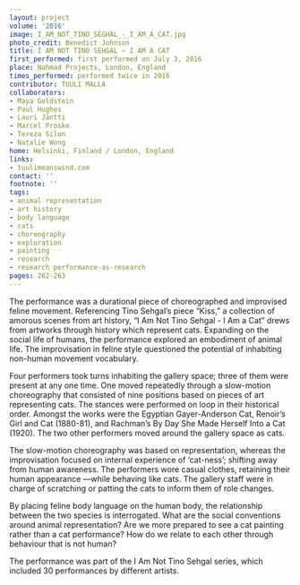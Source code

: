 ```yaml
---
layout: project
volume: '2016'
image: I_AM_NOT_TINO_SEGHAL_-_I_AM_A_CAT.jpg
photo_credit: Benedict Johnson
title: I AM NOT TINO SEHGAL – I AM A CAT
first_performed: first performed on July 3, 2016
place: Nahmad Projects, London, England
times_performed: performed twice in 2016
contributor: TUULI MALLA
collaborators:
- Maya Goldstein
- Paul Hughes
- Lauri Jäntti
- Marcel Proske
- Tereza Silon
- Natalie Wong
home: Helsinki, Finland / London, England
links:
- tuulimeanswind.com
contact: ''
footnote: ''
tags:
- animal representation
- art history
- body language
- cats
- choreography
- exploration
- painting
- research
- research performance-as-research
pages: 262-263
---
```


The performance was a durational piece of choreographed and improvised feline movement. Referencing Tino Sehgal’s piece “Kiss,” a collection of amorous scenes from art history, “I Am Not Tino Sehgal - I Am a Cat” drews from artworks through history which represent cats. Expanding on the social life of humans, the performance explored an embodiment of animal life. The improvisation in feline style questioned the potential of inhabiting non-human movement vocabulary.

Four performers took turns inhabiting the gallery space; three of them were present at any one time. One moved repeatedly through a slow-motion choreography that consisted of nine positions based on pieces of art representing cats. The stances were performed on loop in their historical order. Amongst the works were the Egyptian Gayer-Anderson Cat, Renoir’s Girl and Cat (1880-81), and Rachman’s By Day She Made Herself Into a Cat (1920). The two other performers moved around the gallery space as cats.

The slow-motion choreography was based on representation, whereas the improvisation focused on internal experience of ‘cat-ness’; shifting away from human awareness. The performers wore casual clothes, retaining their human appearance —while behaving like cats. The gallery staff were in charge of scratching or patting the cats to inform them of role changes.

By placing feline body language on the human body, the relationship between the two species is interrogated. What are the social conventions around animal representation? Are we more prepared to see a cat painting rather than a cat performance? How do we relate to each other through behaviour that is not human?

The performance was part of the I Am Not Tino Sehgal series, which included 30 performances by different artists.
